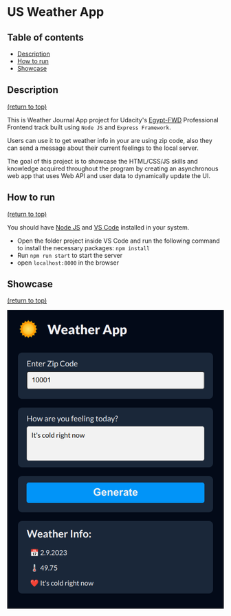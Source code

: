 # US Weather App
## Table of contents
- [Description](#description)
- [How to run](#how-to-run)
- [Showcase](#showcase)

## Description
[(return to top)](#us-weather-app)

This is Weather Journal App project for Udacity's [Egypt-FWD](https://egfwd.com/) Professional Frontend track built using `Node JS` and `Express Framework`. 

Users can use it to get weather info in your are using zip code, also they can send a message about their current feelings to the local server.

The goal of this project is to showcase the HTML/CSS/JS skills and knowledge acquired throughout the program by creating an asynchronous web app that uses Web API and user data to dynamically update the UI. 

## How to run
[(return to top)](#us-weather-app)

You should have [Node JS](https://nodejs.org/en/download/) and [VS Code](https://code.visualstudio.com/download) installed in your system.

- Open the folder project inside VS Code and run the following command to install the necessary packages: `npm install`
- Run `npm run start` to start the server
- open `localhost:8000` in the browser 

## Showcase
[(return to top)](#us-weather-app)

![website screenshot](./website/images/website.png)
